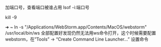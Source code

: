 加端口号，查看端口被谁占用
lsof -i:端口号


kill -9 <PID>


➜  ~ ln -s "/Applications/WebStorm.app/Contents/MacOS/webstorm" /usr/local/bin/ws
全部配置好发现仍然无法用ws命令打开，这个时候需要配置webstorm，在”Tools” -> “Create Command Line Launcher…” 设置命令